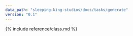 ```yaml
---
data_path: "sleeping-king-studios/docs/tasks/generate"
version: "0.1"
---
```


{% include reference/class.md %}
